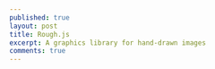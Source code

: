 ```yaml
---
published: true
layout: post
title: Rough.js
excerpt: A graphics library for hand-drawn images
comments: true
---
```


<canvas id="canvas" width="800" height="600"></canvas>
<script>
    const rc = rough.canvas(document.getElementById('canvas'));
    // heart
    rc.path("M18.028 33.45l-.394-.404c-.821-.843-11.531-11.81-12.972-13.261C1.525 16.627 0 13.439 0 10.041 0 4.504 4.412 0 9.834 0c3.317 0 6.387 1.702 8.199 4.493C19.887 1.676 22.935 0 26.227 0c5.422 0 9.834 4.504 9.834 10.041 0 3.398-1.523 6.586-4.659 9.745-1.167 1.174-8.43 8.607-11.531 11.781l-1.843 1.883zM9.834 1.103", {
        stroke: '#Ef233C',
        fill: '#C0EBF9',
        hachureGap: 3
    });
</script>